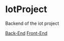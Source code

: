 # IotProject
Backend of the iot project

[Back-End](https://relice.herokuapp.com)
[Front-End](https://reunite.netlify.app/)
